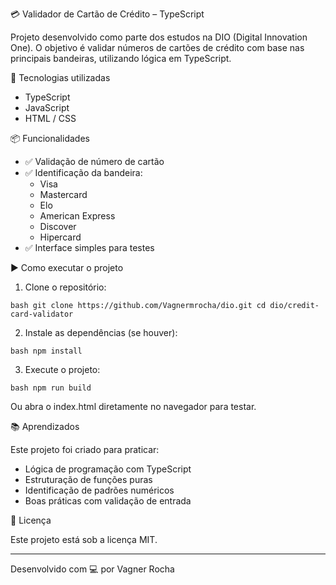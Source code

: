 💳 Validador de Cartão de Crédito – TypeScript

Projeto desenvolvido como parte dos estudos na DIO (Digital Innovation One). O objetivo é validar números de cartões de crédito com base nas principais bandeiras, utilizando lógica em TypeScript.

🚀 Tecnologias utilizadas

- TypeScript
- JavaScript
- HTML / CSS

📦 Funcionalidades

- ✅ Validação de número de cartão
- ✅ Identificação da bandeira:
  - Visa
  - Mastercard
  - Elo
  - American Express
  - Discover
  - Hipercard
- ✅ Interface simples para testes

▶️ Como executar o projeto

1. Clone o repositório:

`bash
git clone https://github.com/Vagnermrocha/dio.git
cd dio/credit-card-validator
`

2. Instale as dependências (se houver):

`bash
npm install
`

3. Execute o projeto:

`bash
npm run build
`

Ou abra o index.html diretamente no navegador para testar.

📚 Aprendizados

Este projeto foi criado para praticar:
- Lógica de programação com TypeScript
- Estruturação de funções puras
- Identificação de padrões numéricos
- Boas práticas com validação de entrada

📄 Licença

Este projeto está sob a licença MIT.

---

Desenvolvido com 💻 por Vagner Rocha